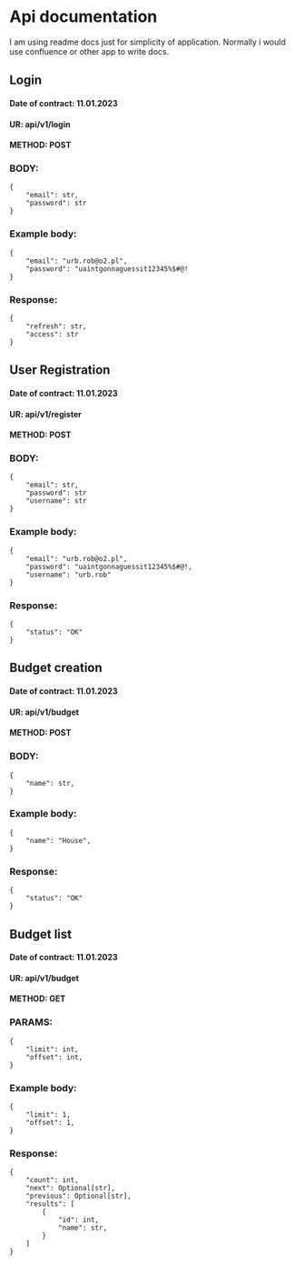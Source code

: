 # Api documentation
I am using readme docs just for simplicity of application. Normally i would use confluence or other app to write docs.
## Login
#### Date of contract: 11.01.2023
#### UR: api/v1/login
####  METHOD: POST
### BODY:
````
{
    "email": str,
    "password": str
}
````

### Example body:
````
{
    "email": "urb.rob@o2.pl",
    "password": "uaintgonnaguessit12345%$#@!
}
````

### Response:
````
{
    "refresh": str,
    "access": str
}
````

## User Registration
#### Date of contract: 11.01.2023
#### UR: api/v1/register
####  METHOD: POST
### BODY:
````
{
    "email": str,
    "password": str
    "username": str
}
````

### Example body:
````
{
    "email": "urb.rob@o2.pl",
    "password": "uaintgonnaguessit12345%$#@!,
    "username": "urb.rob"
}
````
### Response:
````
{
    "status": "OK"
}
````

## Budget creation
#### Date of contract: 11.01.2023
#### UR: api/v1/budget
####  METHOD: POST
### BODY:
````
{
    "name": str,
}
````

### Example body:
````
{
    "name": "House",
}
````
### Response:
````
{
    "status": "OK"
}
````
## Budget list
#### Date of contract: 11.01.2023
#### UR: api/v1/budget
####  METHOD: GET
### PARAMS:
````
{
    "limit": int,
    "offset": int,
}
````
### Example body:
````
{
    "limit": 1,
    "offset": 1,
}
````
### Response:
````
{
    "count": int,
    "next": Optional[str],
    "previous": Optional[str],
    "results": [
        {
            "id": int,
            "name": str,
        }
    ]
}
````
